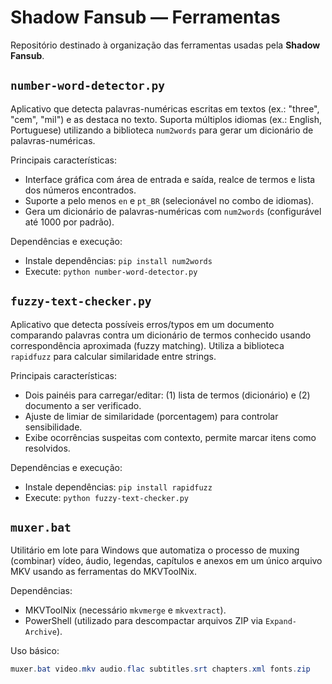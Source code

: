 # Shadow Fansub — Ferramentas

Repositório destinado à organização das ferramentas usadas pela **Shadow Fansub**.

## `number-word-detector.py`

Aplicativo que detecta palavras-numéricas escritas em textos (ex.: "three", "cem", "mil") e as destaca no texto. Suporta múltiplos idiomas (ex.: English, Portuguese) utilizando a biblioteca `num2words` para gerar um dicionário de palavras-numéricas.

Principais características:

- Interface gráfica com área de entrada e saída, realce de termos e lista dos números encontrados.
- Suporte a pelo menos `en` e `pt_BR` (selecionável no combo de idiomas).
- Gera um dicionário de palavras-numéricas com `num2words` (configurável até 1000 por padrão).

Dependências e execução:

- Instale dependências: `pip install num2words`
- Execute: `python number-word-detector.py`

## `fuzzy-text-checker.py`

Aplicativo que detecta possíveis erros/typos em um documento comparando palavras contra um dicionário de termos conhecido usando correspondência aproximada (fuzzy matching). Utiliza a biblioteca `rapidfuzz` para calcular similaridade entre strings.

Principais características:

- Dois painéis para carregar/editar: (1) lista de termos (dicionário) e (2) documento a ser verificado.
- Ajuste de limiar de similaridade (porcentagem) para controlar sensibilidade.
- Exibe ocorrências suspeitas com contexto, permite marcar itens como resolvidos.

Dependências e execução:

- Instale dependências: `pip install rapidfuzz`
- Execute: `python fuzzy-text-checker.py`

## `muxer.bat`

Utilitário em lote para Windows que automatiza o processo de muxing (combinar) vídeo, áudio, legendas, capítulos e anexos em um único arquivo MKV usando as ferramentas do MKVToolNix.

Dependências:

- MKVToolNix (necessário `mkvmerge` e `mkvextract`).
- PowerShell (utilizado para descompactar arquivos ZIP via `Expand-Archive`).

Uso básico:

```powershell
muxer.bat video.mkv audio.flac subtitles.srt chapters.xml fonts.zip
```
